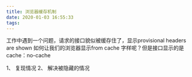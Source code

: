 ```yaml
---
title: 浏览器缓存机制
date: 2020-01-03 16:55:33
tags:
---
```


工作中遇到一个问题，请求的接口貌似被缓存住了，显示provisional headers are shown
如何让我们的浏览器显示from cache 字样呢？但是接口显示的是cache：no-cache

1、 复现情况
2、 解决被隐藏的情况